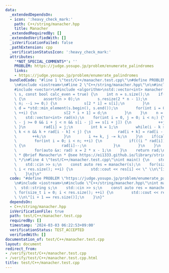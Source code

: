 ```yaml
---
data:
  _extendedDependsOn:
  - icon: ':heavy_check_mark:'
    path: C++/string/manacher.hpp
    title: Manacher
  _extendedRequiredBy: []
  _extendedVerifiedWith: []
  _isVerificationFailed: false
  _pathExtension: cpp
  _verificationStatusIcon: ':heavy_check_mark:'
  attributes:
    '*NOT_SPECIAL_COMMENTS*': ''
    PROBLEM: https://judge.yosupo.jp/problem/enumerate_palindromes
    links:
    - https://judge.yosupo.jp/problem/enumerate_palindromes
  bundledCode: "#line 1 \"test/C++/manacher.test.cpp\"\n#define PROBLEM \"https://judge.yosupo.jp/problem/enumerate_palindromes\"\
    \n#include <iostream>\n#line 2 \"C++/string/manacher.hpp\"\n\n#include <cassert>\n\
    #include <vector>\n#include <algorithm>\nstd::vector<int> manacher(std::string\
    \ s, const bool calc_even = true) {\n    int n = s.size();\n    if(calc_even)\
    \ {\n        assert(n > 0);\n        s.resize(2 * n - 1);\n        for(int i =\
    \ n; --i >= 0;) {\n            s[2 * i] = s[i];\n        }\n        const auto\
    \ d = *std::min_element(s.begin(), s.end());\n        for(int i = 0; i < n - 1;\
    \ ++i) {\n            s[2 * i + 1] = d;\n        }\n    }\n    n = s.size();\n\
    \    std::vector<int> rad(n);\n    for(int i = 0, j = 0; i < n;) {\n        while(i\
    \ - j >= 0 && i + j < n && s[i - j] == s[i + j]) {\n            ++j;\n       \
    \ }\n        rad[i] = j;\n        int k = 1;\n        while(i - k >= 0 && i +\
    \ k < n && k + rad[i - k] < j) {\n            rad[i + k] = rad[i - k];\n     \
    \       ++k;\n        }\n        i += k, j -= k;\n    }\n    if(calc_even) {\n\
    \        for(int i = 0; i < n; ++i) {\n            if(((i ^ rad[i]) & 1) == 0)\
    \ {\n                rad[i]--;\n            }\n        }\n    }\n    else {\n\
    \        for(auto &x: rad) x = 2 * x - 1;\n    }\n    return rad;\n}\n\n/**\n\
    \ * @brief Manacher\n * @see https://ei1333.github.io/library/string/manacher.hpp\n\
    \ */\n#line 4 \"test/C++/manacher.test.cpp\"\nint main() {\n    std::string s;\n\
    \    std::cin >> s;\n    const auto res = manacher(s);\n    for(size_t i = 0;\
    \ i < res.size(); ++i) {\n        std::cout << res[i] << \" \\n\"[i + 1 == res.size()];\n\
    \    }\n}\n"
  code: "#define PROBLEM \"https://judge.yosupo.jp/problem/enumerate_palindromes\"\
    \n#include <iostream>\n#include \"C++/string/manacher.hpp\"\nint main() {\n  \
    \  std::string s;\n    std::cin >> s;\n    const auto res = manacher(s);\n   \
    \ for(size_t i = 0; i < res.size(); ++i) {\n        std::cout << res[i] << \"\
    \ \\n\"[i + 1 == res.size()];\n    }\n}"
  dependsOn:
  - C++/string/manacher.hpp
  isVerificationFile: true
  path: test/C++/manacher.test.cpp
  requiredBy: []
  timestamp: '2024-03-03 06:22:53+09:00'
  verificationStatus: TEST_ACCEPTED
  verifiedWith: []
documentation_of: test/C++/manacher.test.cpp
layout: document
redirect_from:
- /verify/test/C++/manacher.test.cpp
- /verify/test/C++/manacher.test.cpp.html
title: test/C++/manacher.test.cpp
---
```

